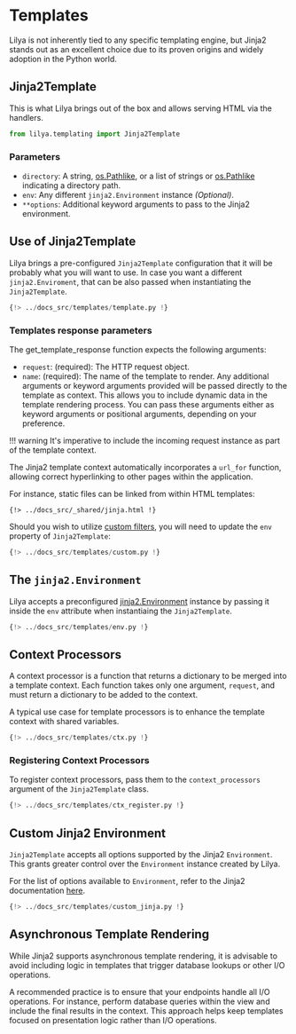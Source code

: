 # Templates

Lilya is not inherently tied to any specific templating engine, but Jinja2 stands out as an excellent choice
due to its proven origins and widely adoption in the Python world.

## Jinja2Template

This is what Lilya brings out of the box and allows serving HTML via the handlers.

```python
from lilya.templating import Jinja2Template
```

### Parameters

- `directory`: A string, [os.Pathlike][pathlike], or a list of strings or [os.Pathlike][pathlike] indicating a directory path.
- `env`: Any different `jinja2.Environment` instance *(Optional)*.
- `**options`: Additional keyword arguments to pass to the Jinja2 environment.

[pathlike]: https://docs.python.org/3/library/os.html#os.PathLike

## Use of Jinja2Template

Lilya brings a pre-configured `Jinja2Template` configuration that it will be probably what you will
want to use. In case you want a different `jinja2.Enviroment`, that can be also passed when instantiating
the `Jinja2Template`.

```python
{!> ../docs_src/templates/template.py !}
```
### Templates response parameters

The get_template_response function expects the following arguments:
- `request`: (required): The HTTP request object.
- `name`: (required): The name of the template to render.
Any additional arguments or keyword arguments provided will be passed directly to the template as context. This allows you to include dynamic data in the template rendering process.
You can pass these arguments either as keyword arguments or positional arguments, depending on your preference.

!!! warning
    It's imperative to include the incoming request instance as part of the template context.

The Jinja2 template context automatically incorporates a `url_for` function, allowing correct hyperlinking to other pages within the application.

For instance, static files can be linked from within HTML templates:

```jinja
{!> ../docs_src/_shared/jinja.html !}
```

Should you wish to utilize [custom filters][jinja2], you will need to update the `env` property of `Jinja2Template`:

```python
{!> ../docs_src/templates/custom.py !}
```

## The `jinja2.Environment`

Lilya accepts a preconfigured [jinja2.Environment](https://jinja.palletsprojects.com/en/3.0.x/api/#api) instance by
passing it inside the `env` attribute when instantiaing the `Jinja2Template`.

```python
{!> ../docs_src/templates/env.py !}
```

## Context Processors

A context processor is a function that returns a dictionary to be merged into a template context. Each function takes only one argument,
`request`, and must return a dictionary to be added to the context.

A typical use case for template processors is to enhance the template context with shared variables.

```python
{!> ../docs_src/templates/ctx.py !}
```

### Registering Context Processors

To register context processors, pass them to the `context_processors` argument of the `Jinja2Template` class.

```python
{!> ../docs_src/templates/ctx_register.py !}
```

## Custom Jinja2 Environment

`Jinja2Template` accepts all options supported by the Jinja2 `Environment`.
This grants greater control over the `Environment` instance created by Lilya.

For the list of options available to `Environment`, refer to the Jinja2 documentation
[here](https://jinja.palletsprojects.com/en/3.0.x/api/#jinja2.Environment).

```python
{!> ../docs_src/templates/custom_jinja.py !}
```

## Asynchronous Template Rendering

While Jinja2 supports asynchronous template rendering, it is advisable to avoid including logic in
templates that trigger database lookups or other I/O operations.

A recommended practice is to ensure that your endpoints handle all I/O operations.
For instance, perform database queries within the view and include the final results in the context.
This approach helps keep templates focused on presentation logic rather than I/O operations.

[jinja2]: https://jinja.palletsprojects.com/en/3.0.x/api/?highlight=environment#writing-filters
